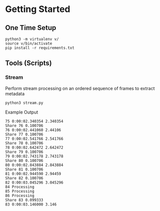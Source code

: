 # Getting Started

## One Time Setup

```
python3 -m virtualenv v/
source v/bin/activate
pip install -r requirements.txt
```

## Tools (Scripts)

### Stream

Perform stream processing on an ordered sequence of frames to extract metadata

`python3 stream.py`

Example Output

```
75 0:00:02.340354 2.340354
Share 76 0.100706
76 0:00:02.441060 2.44106
Share 77 0.100706
77 0:00:02.541766 2.541766
Share 78 0.100706
78 0:00:02.642472 2.642472
Share 79 0.100706
79 0:00:02.743178 2.743178
Share 80 0.100706
80 0:00:02.843884 2.843884
Share 81 0.100706
81 0:00:02.944590 2.94459
Share 82 0.100706
82 0:00:03.045296 3.045296
84 Processing
85 Processing
86 Processing
Share 83 0.099333
83 0:00:03.146000 3.146
```
